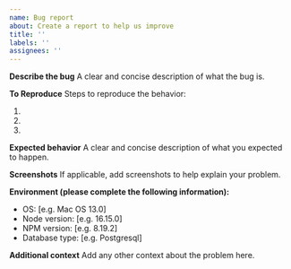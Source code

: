 ```yaml
---
name: Bug report
about: Create a report to help us improve
title: ''
labels: ''
assignees: ''
---
```


**Describe the bug**
A clear and concise description of what the bug is.

**To Reproduce**
Steps to reproduce the behavior:

1.
2.
3.

**Expected behavior**
A clear and concise description of what you expected to happen.

**Screenshots**
If applicable, add screenshots to help explain your problem.

**Environment (please complete the following information):**

-   OS: [e.g. Mac OS 13.0]
-   Node version: [e.g. 16.15.0]
-   NPM version: [e.g. 8.19.2]
-   Database type: [e.g. Postgresql]

**Additional context**
Add any other context about the problem here.
